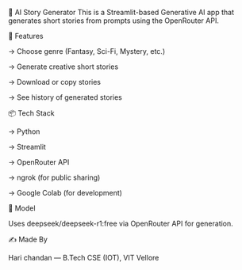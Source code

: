 📖 AI Story Generator
This is a Streamlit-based Generative AI app that generates short stories from prompts using the OpenRouter API.

🚀 Features

 -> Choose genre (Fantasy, Sci-Fi, Mystery, etc.)
 
 -> Generate creative short stories
 
 -> Download or copy stories
 
 -> See history of generated stories
 

📦 Tech Stack

 -> Python
 
 -> Streamlit

 -> OpenRouter API
 
 -> ngrok (for public sharing)
 
 -> Google Colab (for development)
 
 
🧠 Model

 Uses deepseek/deepseek-r1:free via OpenRouter API for generation.
 

✍️ Made By

Hari chandan — B.Tech CSE (IOT), VIT Vellore
